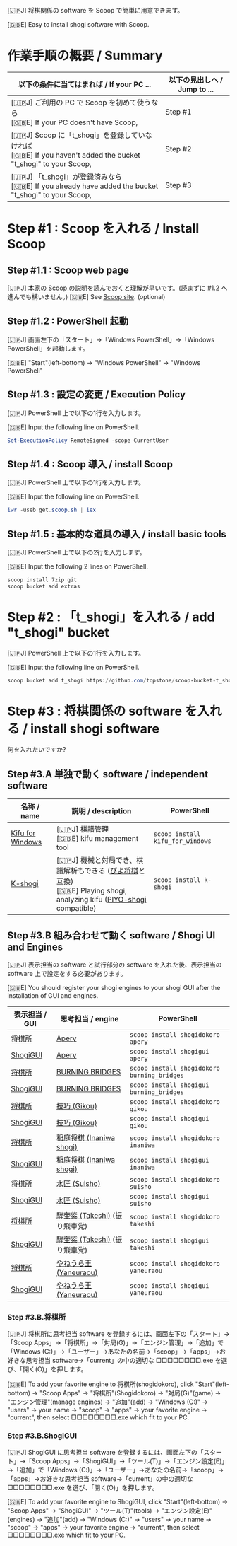 [🇯🇵J] 将棋関係の software を Scoop で簡単に用意できます。

[🇬🇧E] Easy to install shogi software with Scoop.

# 作業手順の概要 / Summary

| 以下の条件に当てはまれば / If your PC ...                    | 以下の見出しへ / Jump to ... |
| ------------------------------------------------------------ | ---------------------------- |
| [🇯🇵J] ご利用の PC  で Scoop を初めて使うなら<br />[🇬🇧E] If your PC doesn't have Scoop, | Step #1                      |
| [🇯🇵J] Scoop に「t_shogi」を登録していなければ<br />[🇬🇧E] If you haven't added the bucket "t_shogi" to your Scoop, | Step #2                      |
| [🇯🇵J] 「t_shogi」が登録済みなら<br />[🇬🇧E] If you already have added the bucket "t_shogi" to your Scoop, | Step #3                      |

# Step #1 : Scoop を入れる / Install Scoop

## Step #1.1 : Scoop web page

[🇯🇵J] [本家の Scoop の説明](https://scoop.sh/)を読んでおくと理解が早いです。(読まずに #1.2 へ進んでも構いません。)
[🇬🇧E] See [Scoop site](https://scoop.sh/). (optional)

## Step #1.2 : PowerShell 起動

[🇯🇵J] 画面左下の「スタート」→「Windows PowerShell」→「Windows PowerShell」を起動します。

[🇬🇧E] "Start"(left-bottom) -> "Windows PowerShell" -> "Windows PowerShell"

## Step #1.3 : 設定の変更 / Execution Policy

[🇯🇵J] PowerShell 上で以下の1行を入力します。

[🇬🇧E] Input the following line on PowerShell.

```powershell
Set-ExecutionPolicy RemoteSigned -scope CurrentUser
```

## Step #1.4 : Scoop 導入 / install Scoop

[🇯🇵J] PowerShell 上で以下の1行を入力します。

[🇬🇧E] Input the following line on PowerShell.

```powershell
iwr -useb get.scoop.sh | iex
```

## Step #1.5 : 基本的な道具の導入 / install basic tools

[🇯🇵J] PowerShell 上で以下の2行を入力します。

[🇬🇧E] Input the following 2 lines on PowerShell.

```powershell
scoop install 7zip git
scoop bucket add extras
```

# Step #2 : 「t_shogi」を入れる / add "t_shogi" bucket

[🇯🇵J] PowerShell 上で以下の1行を入力します。

[🇬🇧E] Input the following line on PowerShell.

```powershell
scoop bucket add t_shogi https://github.com/topstone/scoop-bucket-t_shogi
```

# Step #3 : 将棋関係の software を入れる / install shogi software 

何を入れたいですか?

## Step #3.A 単独で動く software / independent software

| 名称 / name                                      | 説明 / description                                           | PowerShell                       |
| ------------------------------------------------ | ------------------------------------------------------------ | -------------------------------- |
| [Kifu for Windows](http://kakinoki.o.oo7.jp/)    | [🇯🇵J] 棋譜管理<br />[🇬🇧E] kifu management tool                   | `scoop install kifu_for_windows` |
| [K-shogi](https://www.studiok-i.net/kshogi.html) | [🇯🇵J] 機械と対局でき、棋譜解析もできる ([ぴよ将棋](https://www.studiok-i.net/piyo_shogi/)と互換)<br />[🇬🇧E] Playing shogi, analyzing kifu ([PIYO-shogi](https://www.studiok-i.net/piyo_shogi/) compatible) | `scoop install k-shogi`          |

## Step #3.B 組み合わせて動く software / Shogi UI and Engines

[🇯🇵J] 表示担当の software と試行部分の software を入れた後、表示担当の software 上で設定をする必要があります。

[🇬🇧E] You should register your shogi engines to your shogi GUI after the installation of GUI and engines.

| 表示担当 / GUI                            | 思考担当 / engine                                            | PowerShell                            |
| ----------------------------------------- | ------------------------------------------------------------ | ------------------------------------- |
| [将棋所](http://shogidokoro.starfree.jp/) | [Apery](https://github.com/HiraokaTakuya/apery_rust)         | `scoop install shogidokoro apery`     |
| [ShogiGUI](http://shogigui.siganus.com/)  | [Apery](https://github.com/HiraokaTakuya/apery_rust)         | `scoop install shogigui apery`        |
| [将棋所](http://shogidokoro.starfree.jp/) | [BURNING BRIDGES](https://twitter.com/floodgate_mania)      | `scoop install shogidokoro burning_bridges`     |
| [ShogiGUI](http://shogigui.siganus.com/)  | [BURNING BRIDGES](https://twitter.com/floodgate_mania)      | `scoop install shogigui burning_bridges`        |
| [将棋所](http://shogidokoro.starfree.jp/) | [技巧 (Gikou)](https://github.com/gikou-official/Gikou)      | `scoop install shogidokoro gikou`     |
| [ShogiGUI](http://shogigui.siganus.com/)  | [技巧 (Gikou)](https://github.com/gikou-official/Gikou)      | `scoop install shogigui gikou`        |
| [将棋所](http://shogidokoro.starfree.jp/) | [稲庭将棋 (Inaniwa shogi)](https://github.com/inaniwa3/inaniwa-shogi) | `scoop install shogidokoro inaniwa`   |
| [ShogiGUI](http://shogigui.siganus.com/)  | [稲庭将棋 (Inaniwa shogi)](https://github.com/inaniwa3/inaniwa-shogi) | `scoop install shogigui inaniwa`      |
| [将棋所](http://shogidokoro.starfree.jp/) | [水匠 (Suisho)](https://twitter.com/tayayan_ts)              | `scoop install shogidokoro suisho`    |
| [ShogiGUI](http://shogigui.siganus.com/)  | [水匠 (Suisho)](https://twitter.com/tayayan_ts)              | `scoop install shogigui suisho`       |
| [将棋所](http://shogidokoro.starfree.jp/) | [騨奎紫 (Takeshi)](https://twitter.com/floodgate_mania) (振り飛車党)             | `scoop install shogidokoro takeshi`    |
| [ShogiGUI](http://shogigui.siganus.com/)  | [騨奎紫 (Takeshi)](https://twitter.com/floodgate_mania) (振り飛車党)              | `scoop install shogigui takeshi`       |
| [将棋所](http://shogidokoro.starfree.jp/) | [やねうら王 (Yaneuraou)](https://yaneuraou.yaneu.com/)       | `scoop install shogidokoro yaneuraou` |
| [ShogiGUI](http://shogigui.siganus.com/)  | [やねうら王 (Yaneuraou)](https://yaneuraou.yaneu.com/)       | `scoop install shogigui yaneuraou`    |

### Step #3.B.将棋所

[🇯🇵J] 将棋所に思考担当 software を登録するには、画面左下の「スタート」→「Scoop Apps」→「将棋所」→「対局(G)」→「エンジン管理」→「追加」で「Windows (C:)」→「ユーザー」→あなたの名前→「scoop」→「apps」→お好きな思考担当 software→「current」の中の適切な □□□□□□□□.exe を選び、「開く(O)」を押します。

[🇬🇧E] To add your favorite engine to 将棋所(shogidokoro), click "Start"(left-bottom) -> "Scoop Apps" -> "将棋所"(Shogidokoro) -> "対局(G)"(game) -> "エンジン管理"(manage engines) -> "追加"(add) -> "Windows (C:)" -> "users" -> your name -> "scoop" -> "apps" -> your favorite engine -> "current", then select □□□□□□□□.exe which fit to your PC.

### Step #3.B.ShogiGUI

[🇯🇵J] ShogiGUI に思考担当 software を登録するには、画面左下の「スタート」→「Scoop Apps」→「ShogiGUI」→「ツール(T)」→「エンジン設定(E)」→「追加」で「Windows (C:)」→「ユーザー」→あなたの名前→「scoop」→「apps」→お好きな思考担当 software→「current」の中の適切な □□□□□□□□.exe を選び、「開く(O)」を押します。

[🇬🇧E] To add your favorite engine to ShogiGUI, click "Start"(left-bottom) -> "Scoop Apps" -> "ShogiGUI" -> "ツール(T)"(tools) -> "エンジン設定(E)"(engines) -> "追加"(add) -> "Windows (C:)" -> "users" -> your name -> "scoop" -> "apps" -> your favorite engine -> "current", then select □□□□□□□□.exe which fit to your PC.
